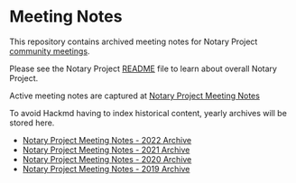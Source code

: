 # Meeting Notes

This repository contains archived meeting notes for Notary Project [community meetings](https://notaryproject.dev/community/#community-meetings).

Please see the Notary Project [README](https://github.com/notaryproject/.github/blob/main/README.md) file to learn about overall Notary Project. 

Active meeting notes are captured at [Notary Project Meeting Notes](https://hackmd.io/_vrqBGAOSUC_VWvFzWruZw?view)

To avoid Hackmd having to index historical content, yearly archives will be stored here.

- [Notary Project Meeting Notes - 2022 Archive](./meeting-notes-2022.md)
- [Notary Project Meeting Notes - 2021 Archive](./meeting-notes-2021.md)
- [Notary Project Meeting Notes - 2020 Archive](./meeting-notes-2020.md)
- [Notary Project Meeting Notes - 2019 Archive](./meeting-notes-2019.md)
